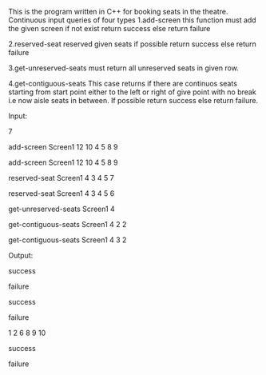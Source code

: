 This is the program written in C++ for booking seats in the theatre.
Continuous input queries of four types
1.add-screen<Screen-number><Number-of-rows><Number-of-seats-in-each-row><aisle-seats>
this function must add the given screen if not exist return success
else return failure

2.reserved-seat <Screen-Number><Row-Number><Seat numbers>
reserved given seats if possible return success
else return failure

3.get-unreserved-seats<Screen-Number><Row-Number>
must return all unreserved seats in given row.

4.get-contiguous-seats<Screen-Number><Rownumber><Start-point><Number-of-seats>
This case returns if there are continuos seats starting from  start point either to the left or right of give point with no break i.e now aisle seats in between.
If possible return success
else return failure. 

Input:

7

add-screen Screen1 12 10 4 5 8 9 

add-screen Screen1 12 10 4 5 8 9

reserved-seat Screen1 4 3 4 5 7

reserved-seat Screen1 4 3 4 5 6

get-unreserved-seats Screen1 4

get-contiguous-seats Screen1 4 2 2

get-contiguous-seats Screen1 4 3 2

Output:

success

failure

success

failure

1 2 6 8 9 10

success

failure
